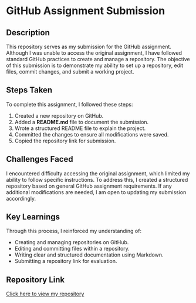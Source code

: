 # GitHub Assignment Submission  

## Description  
This repository serves as my submission for the GitHub assignment. Although I was unable to access the original assignment, I have followed standard GitHub practices to create and manage a repository. The objective of this submission is to demonstrate my ability to set up a repository, edit files, commit changes, and submit a working project.  

## Steps Taken  
To complete this assignment, I followed these steps:  
1. Created a new repository on GitHub.  
2. Added a **README.md** file to document the submission.  
3. Wrote a structured README file to explain the project.  
4. Committed the changes to ensure all modifications were saved.  
5. Copied the repository link for submission.  

## Challenges Faced  
I encountered difficulty accessing the original assignment, which limited my ability to follow specific instructions. To address this, I created a structured repository based on general GitHub assignment requirements. If any additional modifications are needed, I am open to updating my submission accordingly.  

## Key Learnings  
Through this process, I reinforced my understanding of:  
- Creating and managing repositories on GitHub.  
- Editing and committing files within a repository.  
- Writing clear and structured documentation using Markdown.  
- Submitting a repository link for evaluation.  

## Repository Link  
[Click here to view my repository](https://github.com/your-username/your-repository)
